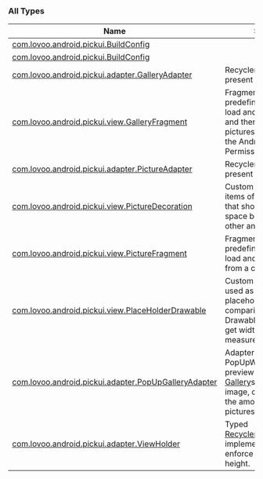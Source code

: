 

### All Types

| Name | Summary |
|---|---|
| [com.lovoo.android.pickui.BuildConfig](../com.lovoo.android.pickui/-build-config/index.md) |  |
| [com.lovoo.android.pickui.BuildConfig](../com.lovoo.android.pickui/-build-config/index.md) |  |
| [com.lovoo.android.pickui.adapter.GalleryAdapter](../com.lovoo.android.pickui.adapter/-gallery-adapter/index.md) | RecyclerView Adapter to present [Gallery](#)s. |
| [com.lovoo.android.pickui.view.GalleryFragment](../com.lovoo.android.pickui.view/-gallery-fragment/index.md) | Fragment that offers a predefined solution to load and present [Gallery](#)s and there containing pictures. It also request the Android Storage Permission. |
| [com.lovoo.android.pickui.adapter.PictureAdapter](../com.lovoo.android.pickui.adapter/-picture-adapter/index.md) | RecyclerView Adapter to present [Picture](#)s. |
| [com.lovoo.android.pickui.view.PictureDecoration](../com.lovoo.android.pickui.view/-picture-decoration/index.md) | Custom decoration for items of an RecycleView that should get equal space between each other and its parent. |
| [com.lovoo.android.pickui.view.PictureFragment](../com.lovoo.android.pickui.view/-picture-fragment/index.md) | Fragment that offers a predefined solution to load and present [Picture](#)s from a certain [Gallery](#). |
| [com.lovoo.android.pickui.view.PlaceHolderDrawable](../com.lovoo.android.pickui.view/-place-holder-drawable/index.md) | Custom Drawable that is used as translucent placeholder. In comparison to other Drawables this one can get width and height to measure its dimensions. |
| [com.lovoo.android.pickui.adapter.PopUpGalleryAdapter](../com.lovoo.android.pickui.adapter/-pop-up-gallery-adapter/index.md) | Adapter for ListView or PopUpWindows. Create preview layout for [Gallery](#)s with a cover image, display name and the amount of containing pictures. |
| [com.lovoo.android.pickui.adapter.ViewHolder](../com.lovoo.android.pickui.adapter/-view-holder/index.md) | Typed [RecyclerView.ViewHolder](#) implementation that enforce its own width as height. |
